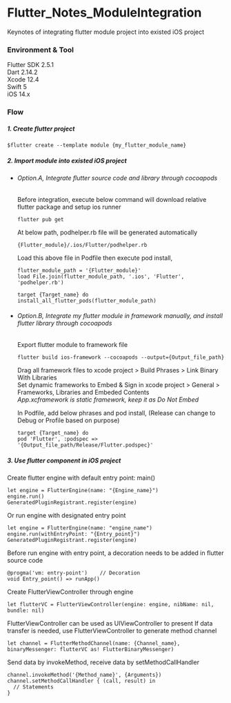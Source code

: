# Flutter_Notes_ModuleIntegration
Keynotes of integrating flutter module project into existed iOS project

### Environment & Tool
Flutter SDK 2.5.1  
Dart 2.14.2  
Xcode 12.4  
Swift 5  
iOS 14.x

### Flow
##### 1. Create flutter project

```
$flutter create --template module {my_flutter_module_name}
```

##### 2. Import module into existed iOS project
- ###### Option.A, Integrate flutter source code and library through cocoapods  

  Before integration, execute below command will download relative flutter package and setup ios runner
  
  ```
  flutter pub get
  ```
  
  At below path, podhelper.rb file will be generated automatically
  
  ```
  {Flutter_module}/.ios/Flutter/podhelper.rb
  ```
  
  Load this above file in Podfile then execute pod install,
  
  ```
  flutter_module_path = '{Flutter_module}'
  load File.join(flutter_module_path, '.ios', 'Flutter', 'podhelper.rb')
  
  target {Target_name} do
  install_all_flutter_pods(flutter_module_path)
  ```
- ###### Option.B, Integrate my flutter module in framework manually, and install flutter library through cocoapods 
  
  Export flutter module to framework file
  
  ```
  flutter build ios-framework --cocoapods --output={Output_file_path}
  ```
  
  Drag all framework files to xcode project > Build Phrases > Link Binary With Libraries  
  Set dynamic frameworks to Embed & Sign in xcode project > General > Frameworks, Libraries and Embeded Contents  
  *App.xcframework is static framework, keep it as Do Not Embed*  

  In Podfile, add below phrases and pod install, (Release can change to Debug or Profile based on purpose)
  
  ```
  target {Target_name} do
  pod 'Flutter', :podspec => '{Output_file_path/Release/Flutter.podspec}'
  ```
##### 3. Use flutter component in iOS project
Create flutter engine with default entry point: main()

```
let engine = FlutterEngine(name: "{Engine_name}")
engine.run()
GeneratedPluginRegistrant.register(engine)
```

Or run engine with designated entry point

```
let engine = FlutterEngine(name: "engine_name")
engine.run(withEntryPoint: "{Entry_point}")
GeneratedPluginRegistrant.register(engine)
```

Before run engine with entry point, a decoration needs to be added in flutter source code

```
@progma('vm: entry-point')    // Decoration
void Entry_point() => runApp()
```

Create FlutterViewController through engine

```
let flutterVC = FlutterViewController(engine: engine, nibName: nil, bundle: nil)
```

FlutterViewController can be used as UIViewController to present
If data transfer is needed, use FlutterViewController to generate method channel

```
let channel = FlutterMethodChannel(name: {Channel_name}, binaryMessenger: flutterVC as! FlutterBinaryMessenger)
```

Send data by invokeMethod, receive data by setMethodCallHandler

```
channel.invokeMethod('{Method_name}', {Arguments})
channel.setMethodCallHandler { (call, result) in 
  // Statements
}
```

